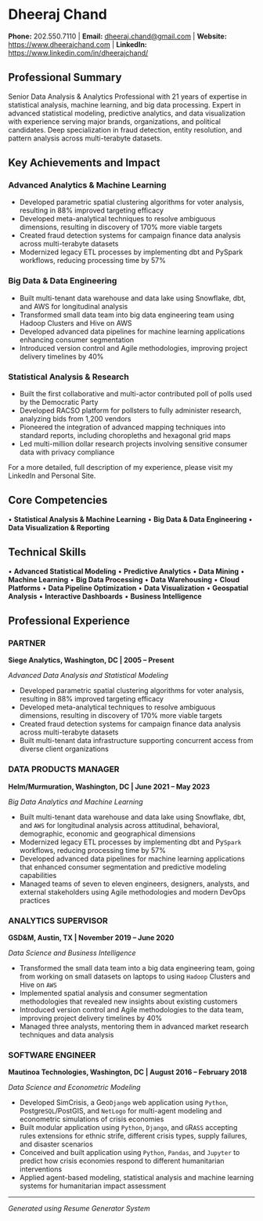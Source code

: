 # Dheeraj Chand

**Phone:** 202.550.7110 | **Email:** dheeraj.chand@gmail.com | **Website:** https://www.dheerajchand.com | **LinkedIn:** https://www.linkedin.com/in/dheerajchand/

## Professional Summary

Senior Data Analysis & Analytics Professional with 21 years of expertise in statistical analysis, machine learning, and big data processing. Expert in advanced statistical modeling, predictive analytics, and data visualization with experience serving major brands, organizations, and political candidates. Deep specialization in fraud detection, entity resolution, and pattern analysis across multi-terabyte datasets.

## Key Achievements and Impact

### Advanced Analytics & Machine Learning
- Developed parametric spatial clustering algorithms for voter analysis, resulting in 88% improved targeting efficacy
- Developed meta-analytical techniques to resolve ambiguous dimensions, resulting in discovery of 170% more viable targets
- Created fraud detection systems for campaign finance data analysis across multi-terabyte datasets
- Modernized legacy ETL processes by implementing dbt and PySpark workflows, reducing processing time by 57%

### Big Data & Data Engineering
- Built multi-tenant data warehouse and data lake using Snowflake, dbt, and AWS for longitudinal analysis
- Transformed small data team into big data engineering team using Hadoop Clusters and Hive on AWS
- Developed advanced data pipelines for machine learning applications enhancing consumer segmentation
- Introduced version control and Agile methodologies, improving project delivery timelines by 40%

### Statistical Analysis & Research
- Built the first collaborative and multi-actor contributed poll of polls used by the Democratic Party
- Developed RACSO platform for pollsters to fully administer research, analyzing bids from 1,200 vendors
- Pioneered the integration of advanced mapping techniques into standard reports, including choropleths and hexagonal grid maps
- Led multi-million dollar research projects involving sensitive consumer data with privacy compliance

For a more detailed, full description of my experience, please visit my LinkedIn and Personal Site.

## Core Competencies

• **Statistical Analysis & Machine Learning**
• **Big Data & Data Engineering**
• **Data Visualization & Reporting**

## Technical Skills

• **Advanced Statistical Modeling**
• **Predictive Analytics**
• **Data Mining**
• **Machine Learning**
• **Big Data Processing**
• **Data Warehousing**
• **Cloud Platforms**
• **Data Pipeline Optimization**
• **Data Visualization**
• **Geospatial Analysis**
• **Interactive Dashboards**
• **Business Intelligence**

## Professional Experience

### PARTNER
**Siege Analytics, Washington, DC | 2005 – Present**

*Advanced Data Analysis and Statistical Modeling*

- Developed parametric spatial clustering algorithms for voter analysis, resulting in 88% improved targeting efficacy
- Developed meta-analytical techniques to resolve ambiguous dimensions, resulting in discovery of 170% more viable targets
- Created fraud detection systems for campaign finance data analysis across multi-terabyte datasets
- Built multi-tenant data infrastructure supporting concurrent access from diverse client organizations

### DATA PRODUCTS MANAGER
**Helm/Murmuration, Washington, DC | June 2021 – May 2023**

*Big Data Analytics and Machine Learning*

- Built multi-tenant data warehouse and data lake using Snowflake, dbt, and `AWS` for longitudinal analysis across attitudinal, behavioral, demographic, economic and geographical dimensions
- Modernized legacy ETL processes by implementing dbt and Py`Spark` workflows, reducing processing time by 57%
- Developed advanced data pipelines for machine learning applications that enhanced consumer segmentation and predictive modeling capabilities
- Managed teams of seven to eleven engineers, designers, analysts, and external stakeholders using Agile methodologies and modern DevOps practices

### ANALYTICS SUPERVISOR
**GSD&M, Austin, TX | November 2019 – June 2020**

*Data Science and Business Intelligence*

- Transformed the small data team into a big data engineering team, going from working on small datasets on laptops to using `Hadoop` Clusters and Hive on `AWS`
- Implemented spatial analysis and consumer segmentation methodologies that revealed new insights about existing customers
- Introduced version control and Agile methodologies to the data team, improving project delivery timelines by 40%
- Managed three analysts, mentoring them in advanced market research techniques and data analysis

### SOFTWARE ENGINEER
**Mautinoa Technologies, Washington, DC | August 2016 – February 2018**

*Data Science and Econometric Modeling*

- Developed SimCrisis, a Geo`Django` web application using `Python`, Postgre`SQL`/PostGIS, and `NetLogo` for multi-agent modeling and econometric simulations of crisis economies
- Built modular application using `Python`, `Django`, and `G`R`ASS` accepting rules extensions for ethnic strife, different crisis types, supply failures, and disaster scenarios
- Conceived and built application using `Python`, `Pandas`, and `Jupyter` to predict how crisis economies respond to different humanitarian interventions
- Applied agent-based modeling, statistical analysis and machine learning systems for humanitarian impact assessment

---

*Generated using Resume Generator System*